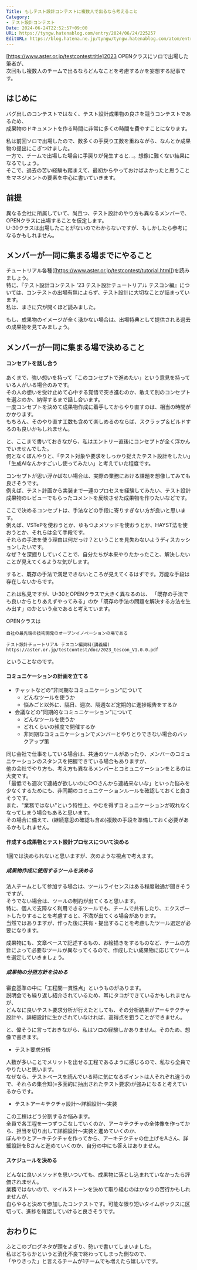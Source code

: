 ```yaml
---
Title: もしテスト設計コンテストに複数人で出るなら考えること
Category:
- テスト設計コンテスト
Date: 2024-06-24T22:52:57+09:00
URL: https://tyngw.hatenablog.com/entry/2024/06/24/225257
EditURL: https://blog.hatena.ne.jp/tyngw/tyngw.hatenablog.com/atom/entry/6801883189116841343
---
```


[https://www.aster.or.jp/testcontest:title]2023 OPENクラスにソロで出場した筆者が、  
次回もし複数人のチームで出るならどんなことを考慮するかを妄想する記事です。

## はじめに
バグ出しのコンテストではなく、テスト設計成果物の良さを競うコンテストであるため、  
成果物のドキュメントを作る時間に非常に多くの時間を費やすことになります。  

私は前回ソロで出場したので、数多くの手戻り工数を重ねながら、なんとか成果物の提出にこぎつけました。  
一方で、チームで出場した場合に手戻りが発生すると…。想像に難くない結果になるでしょう。  
そこで、過去の苦い経験も踏まえて、最初からやっておけばよかったと思うことをマネジメントの要素を中心に書いていきます。  

## 前提
異なる会社に所属していて、尚且つ、テスト設計のやり方も異なるメンバーで、OPENクラスに出場することを仮定します。  
U-30クラスは出場したことがないのでわからないですが、もしかしたら参考になるかもしれません。  

## メンバーが一同に集まる場までにやること
チュートリアル各種([https://www.aster.or.jp/testcontest/tutorial.html])を読みましょう。  
特に、『テスト設計コンテスト ’23 テスト設計チュートリアル テスコン編』については、コンテストの出場有無によらず、テスト設計に大切なことが詰まっています。  
私は、まさに穴が開くほど読みました。

もし、成果物のイメージが全く湧かない場合は、出場特典として提供される過去の成果物を見てみましょう。  

## メンバーが一同に集まる場で決めること
#### コンセプトを話し合う
あくまで、強い想いを持って「このコンセプトで進めたい」という意見を持っている人がいる場合のみです。  
その人の想いを受け止めて心中する覚悟で突き進むのか、敢えて別のコンセプトを選ぶのか、納得するまで話し合います。  
一度コンセプトを決めて成果物作成に着手してからやり直すのは、相当の時間がかかります。  
もちろん、そのやり直す工数も含めて楽しめるのならば、スクラップ＆ビルドするのも良いかもしれません。  

と、ここまで書いておきながら、私はエントリー直後にコンセプトが全く浮かんでいませんでした。  
何となくぼんやりと、「テスト対象や要求をしっかり捉えたテスト設計をしたい」「生成AIなんかすごいし使ってみたい」と考えていた程度です。  

コンセプトが思い浮かばない場合は、実際の業務における課題を想像してみても良さそうです。  
例えば、テスト計画から実装まで一連のプロセスを経験してみたい、テスト設計成果物のレビューでもらったコメントを反映させた成果物を作りたいなどです。  

ここで決めるコンセプトは、手法などの手段に寄りすぎない方が良いと思います。  
例えば、VSTePを使おうとか、ゆもつよメソッドを使おうとか、HAYST法を使おうとか、それらは全て手段です。  
それらの手法を使う理由は何だっけ？ということを見失わないようディスカッションしたいです。  
なぜ？を深掘りしていくことで、自分たちが本来やりたかったこと、解決したいことが見えてくるような気がします。  

すると、既存の手法で満足できないところが見えてくるはずです。万能な手段は存在しないからです。  

これは私見ですが、U-30とOPENクラスで大きく異なるのは、
「既存の手法でも良いからとりあえずやってみる」のか「既存の手法の問題を解決する方法を生み出す」のかという点であると考えています。  

OPENクラスは
```
自社の最先端の技術開発のオープンイノベーションの場である

テスト設計チュートリアル テスコン編資料(講義編) https://aster.or.jp/testcontest/doc/2023_tescon_V1.0.0.pdf
```
ということなのです。

#### コミュニケーションの計画を立てる
- チャットなどの"非同期なコミュニケーション"について
  - どんなツールを使うか
  - 悩みごと以外に、隔日、週次、隔週など定期的に進捗報告をするか
- 会議などの"同期的なコミュニケーション"について
  - どんなツールを使うか
  - どれくらいの頻度で開催するか
  - 非同期なコミュニケーションでメンバーとやりとりできない場合のバックアップ策

同じ会社で仕事をしている場合は、共通のツールがあったり、メンバーのコミュニケーションのスタンスを把握できている場合もありますが、  
他の会社でやり方も、考え方も異なるメンバーとコミュニケーションをとるのは大変です。  
「最低でも週次で連絡が欲しいのに○○さんから連絡来ないな」といった悩みを少なくするためにも、非同期のコミュニケーションルールを確認しておくと良さそうです。  
また、"業務ではない"という特性上、やむを得ずコミュニケーションが取れなくなってしまう場合もあると思います。  
その場合に備えて、(継続意思の確認も含め)複数の手段を準備しておく必要があるかもしれません。

#### 作成する成果物とテスト設計プロセスについて決める
1回では決められないと思いますが、次のような視点で考えます。

##### 成果物作成に使用するツールを決める

法人チームとして参加する場合は、ツールライセンスはある程度融通が聞きそうですが、  
そうでない場合は、ツールの制約が出てくると思います。  
特に、個人で支障なく利用できるツールでも、チームで共有したり、エクスポートしたりすることを考慮すると、不満が出てくる場合があります。  
当然ではありますが、作った後に共有・提出することを考慮したツール選定が必要になります。  

成果物にも、文章ベースで記述するもの、お絵描きをするものなど、チームの方針によって必要なツールが異なってくるので、作成したい成果物に応じてツールを選定していきましょう。  

##### 成果物の分担方針を決める

審査基準の中に「工程間一貫性点」というものがあります。  
説明会でも繰り返し紹介されているため、耳にタコができているかもしれませんが、  
どんなに良いテスト要求分析が行えたとしても、その分析結果がアーキテクチャ設計や、詳細設計に生かされていなければ、高得点を狙うことができません。  

と、偉そうに言っておきながら、私はソロの経験しかありません。そのため、想像で書きます。  

- テスト要求分析

人数が多いことでメリットを出せる工程であるように感じるので、私なら全員でやりたいと思います。  
なぜなら、テストベースを読んでいる時に気になるポイントは人それぞれ違うので、それらの集合知(=多面的に抽出されたテスト要求)が強みになると考えているからです。  

- テストアーキテクチャ設計〜詳細設計〜実装

この工程はどう分割するか悩みます。  
全員で各工程を一つずつこなしていくのか、アーキテクチャの全体像を作ってから、担当を切り出して詳細設計〜実装と進めていくのか、  
ぼんやりとアーキテクチャを作ってから、アーキテクチャの仕上げをAさん、詳細設計をBさんと進めていくのか、自分の中にも答えはありません。

#### スケジュールを決める

どんなに良いメソッドを思いついても、成果物に落とし込まれていなかったら評価されません。  
業務ではないので、マイルストーンを決めて取り組むのはかなりの苦行かもしれませんが、  
自らやると決めて参加したコンテストです。可能な限り短いタイムボックスに区切って、進捗を確認していけると良さそうです。  

## おわりに
ふとこのブログネタが頭をよぎり、勢いで書いてしまいました。  
私はどちらかというと消化不良で終わってしまった側なので、  
「やりきった」と言えるチームが1チームでも増えたら嬉しいです。  
